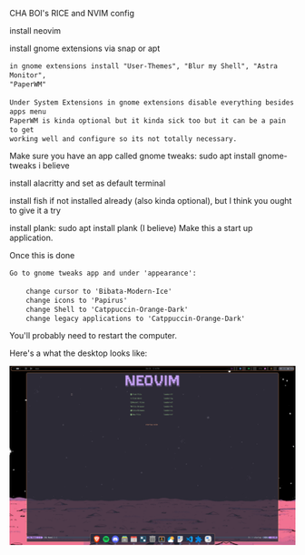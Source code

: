 CHA BOI's RICE and NVIM config

install neovim 

install gnome extensions via snap or apt

    in gnome extensions install "User-Themes", "Blur my Shell", "Astra Monitor", 
    "PaperWM"

    Under System Extensions in gnome extensions disable everything besides apps menu    
    PaperWM is kinda optional but it kinda sick too but it can be a pain to get 
    working well and configure so its not totally necessary.

Make sure you have an app called gnome tweaks: sudo apt install gnome-tweaks i 
believe

install alacritty and set as default terminal

install fish if not installed already (also kinda optional), but I think you ought 
to give it a try

install plank: sudo apt install plank (I believe)
    Make this a start up application.

Once this is done
    
    Go to gnome tweaks app and under 'appearance':
        
        change cursor to 'Bibata-Modern-Ice'
        change icons to 'Papirus'
        change Shell to 'Catppuccin-Orange-Dark'
        change legacy applications to 'Catppuccin-Orange-Dark'

You'll probably need to restart the computer.


Here's a what the desktop looks like:

![image](image/desktop.png) 
